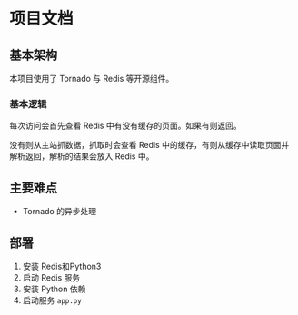 # 项目文档

## 基本架构

本项目使用了 Tornado 与 Redis 等开源组件。

### 基本逻辑

每次访问会首先查看 Redis 中有没有缓存的页面。如果有则返回。

没有则从主站抓数据，抓取时会查看 Redis 中的缓存，有则从缓存中读取页面并解析返回，解析的结果会放入 Redis 中。

## 主要难点

* Tornado 的异步处理

## 部署

1. 安装 Redis和Python3
2. 启动 Redis 服务
3. 安装 Python 依赖
4. 启动服务 `app.py`
